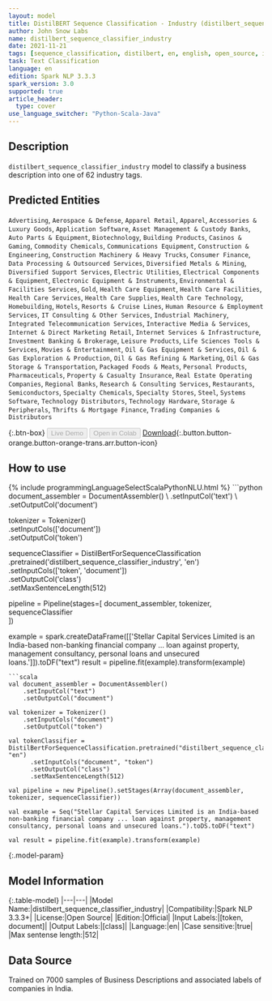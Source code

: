 ```yaml
---
layout: model
title: DistilBERT Sequence Classification - Industry (distilbert_sequence_classifier_industry)
author: John Snow Labs
name: distilbert_sequence_classifier_industry
date: 2021-11-21
tags: [sequence_classification, distilbert, en, english, open_source, industry, business]
task: Text Classification
language: en
edition: Spark NLP 3.3.3
spark_version: 3.0
supported: true
article_header:
  type: cover
use_language_switcher: "Python-Scala-Java"
---
```


## Description

`distilbert_sequence_classifier_industry` model to classify a business description into one of 62 industry tags.

## Predicted Entities

`Advertising`, `Aerospace & Defense`, `Apparel Retail`, `Apparel`, `Accessories & Luxury Goods`, `Application Software`, `Asset Management & Custody Banks`, `Auto Parts & Equipment`, `Biotechnology`, `Building Products`, `Casinos & Gaming`, `Commodity Chemicals`, `Communications Equipment`, `Construction & Engineering`, `Construction Machinery & Heavy Trucks`, `Consumer Finance`, `Data Processing & Outsourced Services`, `Diversified Metals & Mining`, `Diversified Support Services`, `Electric Utilities`, `Electrical Components & Equipment`, `Electronic Equipment & Instruments`, `Environmental & Facilities Services`, `Gold`, `Health Care Equipment`, `Health Care Facilities`, `Health Care Services`, `Health Care Supplies`, `Health Care Technology`, `Homebuilding`, `Hotels`, `Resorts & Cruise Lines`, `Human Resource & Employment Services`, `IT Consulting & Other Services`, `Industrial Machinery`, `Integrated Telecommunication Services`, `Interactive Media & Services`, `Internet & Direct Marketing Retail`, `Internet Services & Infrastructure`, `Investment Banking & Brokerage`, `Leisure Products`, `Life Sciences Tools & Services`, `Movies & Entertainment`, `Oil & Gas Equipment & Services`, `Oil & Gas Exploration & Production`, `Oil & Gas Refining & Marketing`, `Oil & Gas Storage & Transportation`, `Packaged Foods & Meats`, `Personal Products`, `Pharmaceuticals`, `Property & Casualty Insurance`, `Real Estate Operating Companies`, `Regional Banks`, `Research & Consulting Services`, `Restaurants`, `Semiconductors`, `Specialty Chemicals`, `Specialty Stores`, `Steel`, `Systems Software`, `Technology Distributors`, `Technology Hardware`, `Storage & Peripherals`, `Thrifts & Mortgage Finance`, `Trading Companies & Distributors`

{:.btn-box}
<button class="button button-orange" disabled>Live Demo</button>
<button class="button button-orange" disabled>Open in Colab</button>
[Download](https://s3.amazonaws.com/auxdata.johnsnowlabs.com/public/models/distilbert_sequence_classifier_industry_en_3.3.3_3.0_1637496932885.zip){:.button.button-orange.button-orange-trans.arr.button-icon}

## How to use



<div class="tabs-box" markdown="1">
{% include programmingLanguageSelectScalaPythonNLU.html %}
```python
document_assembler = DocumentAssembler() \
    .setInputCol('text') \
    .setOutputCol('document')

tokenizer = Tokenizer() \
    .setInputCols(['document']) \
    .setOutputCol('token')

sequenceClassifier = DistilBertForSequenceClassification \
      .pretrained('distilbert_sequence_classifier_industry', 'en') \
      .setInputCols(['token', 'document']) \
      .setOutputCol('class') \
      .setMaxSentenceLength(512)

pipeline = Pipeline(stages=[
    document_assembler, 
    tokenizer,
    sequenceClassifier    
])

example = spark.createDataFrame([['Stellar Capital Services Limited is an India-based non-banking financial company ... loan against property, management consultancy, personal loans and unsecured loans.']]).toDF("text")
result = pipeline.fit(example).transform(example)
```
```scala
val document_assembler = DocumentAssembler() 
    .setInputCol("text") 
    .setOutputCol("document")

val tokenizer = Tokenizer() 
    .setInputCols("document") 
    .setOutputCol("token")

val tokenClassifier = DistilBertForSequenceClassification.pretrained("distilbert_sequence_classifier_industry", "en")
      .setInputCols("document", "token")
      .setOutputCol("class")
      .setMaxSentenceLength(512)

val pipeline = new Pipeline().setStages(Array(document_assembler, tokenizer, sequenceClassifier))

val example = Seq("Stellar Capital Services Limited is an India-based non-banking financial company ... loan against property, management consultancy, personal loans and unsecured loans.").toDS.toDF("text")

val result = pipeline.fit(example).transform(example)
```
</div>

{:.model-param}
## Model Information

{:.table-model}
|---|---|
|Model Name:|distilbert_sequence_classifier_industry|
|Compatibility:|Spark NLP 3.3.3+|
|License:|Open Source|
|Edition:|Official|
|Input Labels:|[token, document]|
|Output Labels:|[class]|
|Language:|en|
|Case sensitive:|true|
|Max sentense length:|512|

## Data Source

Trained on 7000 samples of Business Descriptions and associated labels of companies in India.
